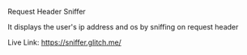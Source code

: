 Request Header Sniffer

It displays the user's ip address and os by sniffing on request header

Live Link: https://sniffer.glitch.me/
